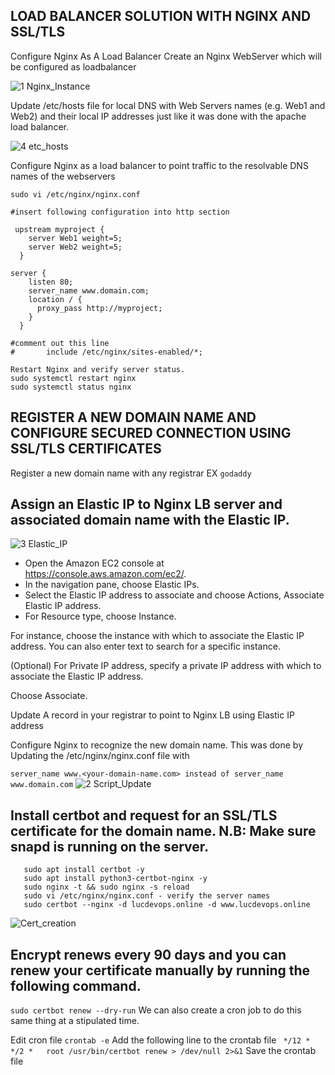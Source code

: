 ## LOAD BALANCER SOLUTION WITH NGINX AND SSL/TLS

Configure Nginx As A Load Balancer
Create an Nginx WebServer which will be configured as loadbalancer 

![1 Nginx_Instance](https://github.com/lucm9/My-Personal-Project-Documentation/assets/96879757/15fae6f5-1e9a-4c87-964b-1781a0eb3844)

Update /etc/hosts file for local DNS with Web Servers names (e.g. Web1 and Web2) and their local IP addresses just like it was done with the apache load balancer.

![4 etc_hosts](https://github.com/lucm9/My-Personal-Project-Documentation/assets/96879757/ccf1c353-3cd1-44ca-95f6-27a67df82e2a)

Configure Nginx as a load balancer to point traffic to the resolvable DNS names of the webservers

`sudo vi /etc/nginx/nginx.conf`
```
#insert following configuration into http section

 upstream myproject {
    server Web1 weight=5;
    server Web2 weight=5;
  }

server {
    listen 80;
    server_name www.domain.com;
    location / {
      proxy_pass http://myproject;
    }
  }

#comment out this line
#       include /etc/nginx/sites-enabled/*;
```
```
Restart Nginx and verify server status.
sudo systemctl restart nginx
sudo systemctl status nginx
```
## REGISTER A NEW DOMAIN NAME AND CONFIGURE SECURED CONNECTION USING SSL/TLS CERTIFICATES
Register a new domain name with any registrar EX `godaddy`

## Assign an Elastic IP to Nginx LB server and associated domain name with the Elastic IP.

![3 Elastic_IP](https://github.com/lucm9/My-Personal-Project-Documentation/assets/96879757/a7601d0b-0bd4-4ab9-9768-473ff1af0600)

- Open the Amazon EC2 console at https://console.aws.amazon.com/ec2/.
- In the navigation pane, choose Elastic IPs.
- Select the Elastic IP address to associate and choose Actions, Associate Elastic IP address.
- For Resource type, choose Instance.

For instance, choose the instance with which to associate the Elastic IP address. You can also enter text to search for a specific instance.

(Optional) For Private IP address, specify a private IP address with which to associate the Elastic IP address.

Choose Associate. 

Update A record in your registrar to point to Nginx LB using Elastic IP address

Configure Nginx to recognize the new domain name. This was done by Updating the /etc/nginx/nginx.conf file with

`server_name www.<your-domain-name.com>
instead of server_name www.domain.com`
![2 Script_Update](https://github.com/lucm9/My-Personal-Project-Documentation/assets/96879757/5472db4e-c1e6-4ced-ae69-40a962e51ae5)



## Install certbot and request for an SSL/TLS certificate for the domain name. N.B: Make sure snapd is running on the server.
``` 
   sudo apt install certbot -y
   sudo apt install python3-certbot-nginx -y
   sudo nginx -t && sudo nginx -s reload
   sudo vi /etc/nginx/nginx.conf - verify the server names 
   sudo certbot --nginx -d lucdevops.online -d www.lucdevops.online
```
![Cert_creation](https://github.com/lucm9/My-Personal-Project-Documentation/assets/96879757/dda4dab3-cfbc-4c08-a4bf-db0cd962930f)

## Encrypt renews every 90 days and you can renew your certificate manually by running the following command.
`sudo certbot renew --dry-run`
We can also create a cron job to do this same thing at a stipulated time.

Edit cron file
`crontab -e`
Add the following line to the crontab file
` */12 * */2 *   root /usr/bin/certbot renew > /dev/null 2>&1`
Save the crontab file


